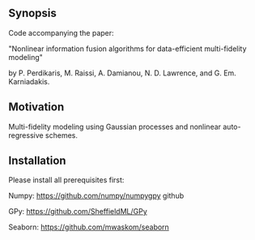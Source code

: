 ## Synopsis

Code accompanying the paper:

"Nonlinear information fusion algorithms for data-efficient multi-fidelity modeling"

by P. Perdikaris, M. Raissi, A. Damianou, N. D. Lawrence, and G. Em. Karniadakis.

## Motivation

Multi-fidelity modeling using Gaussian processes and nonlinear auto-regressive schemes.

## Installation

Please install all prerequisites first:

Numpy: https://github.com/numpy/numpygpy github

GPy: https://github.com/SheffieldML/GPy

Seaborn: https://github.com/mwaskom/seaborn

